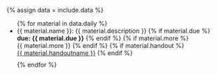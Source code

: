 {% assign data = include.data %}

<ul>
{% for material in data.daily %}
<li style=" margin-bottom: 10px;">{{ material.name }}: {{ material.description }}
    {% if material.due %}
        <br><b>due: {{ material.due }}</b>
    {% endif %}
    {% if material.more %}
        <br>{{ material.more }}
    {% endif %}
    {% if material.handout %}
        <br><a href="{{ material.handout }}">{{ material.handoutname }}</a>
    {% endif %}
</li>
{% endfor %}
</ul>
